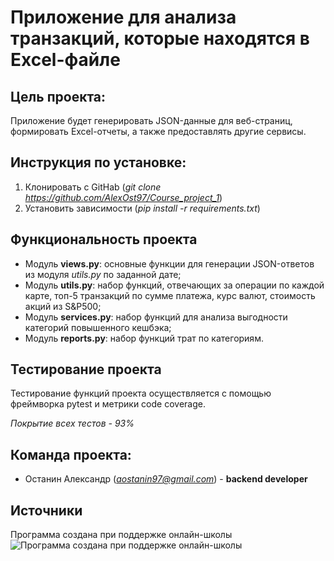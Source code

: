 # Приложение для анализа транзакций, которые находятся в Excel-файле

## Цель проекта:

Приложение будет генерировать JSON-данные для веб-страниц, формировать Excel-отчеты, а также предоставлять другие сервисы.

## Инструкция по установке:

1. Клонировать с GitHab (*git clone https://github.com/AlexOst97/Course_project_1*)
2. Установить зависимости (*pip install -r requirements.txt*)

## Функциональность проекта

- Модуль **views.py**: основные функции для генерации JSON-ответов из модуля *utils.py* по заданной дате;
- Модуль **utils.py**: набор функций, отвечающих за операции по каждой карте, топ-5 транзакций по сумме платежа, курс валют, стоимость акций из S&P500;
- Модуль **services.py**: набор функций для анализа выгодности категорий повышенного кешбэка;
- Модуль **reports.py**: набор функций трат по категориям.

## Тестирование проекта

Тестирование функций проекта осуществляется с помощью фреймворка pytest и метрики code coverage.

*Покрытие всех тестов - 93%*

## Команда проекта:

- Останин Александр (*aostanin97@gmail.com*) - **backend developer** 

## Источники

Программа создана при поддержке онлайн-школы
![Программа создана при поддержке онлайн-школы](https://digital-academy.ru/foto/school/skypro-2.png)